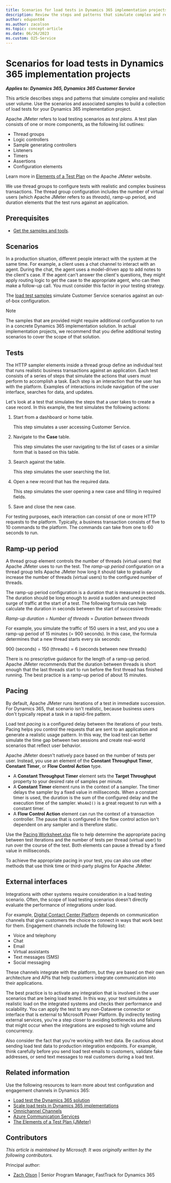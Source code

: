 ```yaml
---
title: Scenarios for load tests in Dynamics 365 implementation projects
description: Review the steps and patterns that simulate complex and realistic user volume in load tests for Dynamics 365 implementations.
author: edupont04
ms.author: zacolson
ms.topic: concept-article
ms.date: 06/26/2023
ms.custom: O25-Service
---
```


# Scenarios for load tests in Dynamics 365 implementation projects

***Applies to: Dynamics 365, Dynamics 365 Customer Service***

This article describes steps and patterns that simulate complex and realistic user volume. Use the scenarios and associated samples to build a collection of load tests for your Dynamics 365 implementation project.

Apache JMeter refers to load testing scenarios as *test plans*. A test plan consists of one or more components, as the following list outlines:

- Thread groups
- Logic controllers
- Sample generating controllers
- Listeners
- Timers
- Assertions
- Configuration elements

Learn more in [Elements of a Test Plan](https://jmeter.apache.org/usermanual/test_plan.html) on the Apache JMeter website.

We use thread groups to configure tests with realistic and complex business transactions. The thread group configuration includes the number of virtual users (which Apache JMeter refers to as *threads*), ramp-up period, and duration elements that the test runs against an application.

## Prerequisites

- [Get the samples and tools](https://github.com/microsoft/Dynamics-365-FastTrack-Implementation-Assets/tree/master/Customer%20Service/Testing/At%20Scale/Samples).

## Scenarios

In a production situation, different people interact with the system at the same time. For example, a client uses a chat channel to interact with an agent. During the chat, the agent uses a model-driven app to add notes to the client's case. If the agent can't answer the client's questions, they might apply routing logic to get the case to the appropriate agent, who can then make a follow-up call. You must consider this factor in your testing strategy.

The [load test samples](https://github.com/microsoft/Dynamics-365-FastTrack-Implementation-Assets/tree/master/Customer%20Service/Testing/At%20Scale/Samples) simulate Customer Service scenarios against an out-of-box configuration.

> [!NOTE]
> The samples that are provided might require additional configuration to run in a concrete Dynamics 365 implementation solution. In actual implementation projects, we recommend that you define additional testing scenarios to cover the scope of that solution.

## Tests

The HTTP sampler elements inside a thread group define an individual test that runs realistic business transactions against an application. Each test consists of a series of steps that simulate the actions that users must perform to accomplish a task. Each step is an interaction that the user has with the platform. Examples of interactions include navigation of the user interface, searches for data, and updates.

Let's look at a test that simulates the steps that a user takes to create a case record. In this example, the test simulates the following actions:

1. Start from a dashboard or home table.

    This step simulates a user accessing Customer Service.

2. Navigate to the **Case** table.

    This step simulates the user navigating to the list of cases or a similar form that is based on this table.

3. Search against the table.

    This step simulates the user searching the list.

4. Open a new record that has the required data.

    This step simulates the user opening a new case and filling in required fields.

5. Save and close the new case.

For testing purposes, each interaction can consist of one or more HTTP requests to the platform. Typically, a business transaction consists of five to 10 commands to the platform. The commands can take from one to 60 seconds to run.

## Ramp-up period

A thread group element controls the number of threads (virtual users) that Apache JMeter uses to run the test. The *ramp-up period* configuration on a thread group tells Apache JMeter how long it should take to gradually increase the number of threads (virtual users) to the configured number of threads.

The ramp-up period configuration is a duration that is measured in seconds. The duration should be long enough to avoid a sudden and unexpected surge of traffic at the start of a test. The following formula can help calculate the duration in seconds between the start of successive threads:

*Ramp-up duration* &divide; *Number of threads* = *Duration between threads*

For example, you simulate the traffic of 150 users in a test, and you use a ramp-up period of 15 minutes (= 900 seconds). In this case, the formula determines that a new thread starts every six seconds:

900 (seconds) &divide; 150 (threads) = 6 (seconds between new threads)

There is no prescriptive guidance for the length of a ramp-up period. Apache JMeter recommends that the duration between threads is short enough that the last threads start to run before the first thread has finished running. The best practice is a ramp-up period of about 15 minutes.

## Pacing

By default, Apache JMeter runs iterations of a test in immediate succession. For Dynamics 365, that scenario isn't realistic, because business users don't typically repeat a task in a rapid-fire pattern.

Load test *pacing* is a configured delay between the iterations of your tests. Pacing helps you control the requests that are sent to an application and generate a realistic usage pattern. In this way, the load test can better simulate the time gap between two sessions and create real-world scenarios that reflect user behavior.

Apache JMeter doesn't natively pace based on the number of tests per user. Instead, you use an element of the **Constant Throughput Timer**, **Constant Timer**, or **Flow Control Action** type.

- A **Constant Throughput Timer** element sets the **Target Throughput** property to your desired rate of samples per minute.
- A **Constant Timer** element runs in the context of a sampler. The timer delays the sampler by a fixed value in milliseconds. When a constant timer is used, the duration is the sum of the configured delay and the execution time of the sampler. `WhoAmI()` is a great request to run with a constant timer.
- A **Flow Control Action** element can run the context of a transaction controller. The pause that is configured in the flow control action isn't dependent on any sampler and is therefore static.

Use the [Pacing Worksheet.xlsx](https://github.com/microsoft/Dynamics-365-FastTrack-Implementation-Assets/blob/master/Customer%20Service/Testing/At%20Scale/Documentation/Pacing%20Worksheet.xlsx) file to help determine the appropriate pacing between test iterations and the number of tests per thread (virtual user) to run over the course of the test. Both elements can pause a thread by a fixed value in milliseconds.

To achieve the appropriate pacing in your test, you can also use other methods that use think time or third-party plugins for Apache JMeter.

## External interfaces

Integrations with other systems require consideration in a load testing scenario. Often, the scope of load testing scenarios doesn't directly evaluate the performance of integrations under load.

For example, [Digital Contact Center Platform](/digital-contact-center-platform/) depends on communication channels that give customers the choice to connect in ways that work best for them. Engagement channels include the following list:

- Voice and telephony
- Chat
- Email
- Virtual assistants
- Text messages (SMS)
- Social messaging

These channels integrate with the platform, but they are based on their own architecture and APIs that help customers integrate communication into their applications.

The best practice is to activate any integration that is involved in the user scenarios that are being load tested. In this way, your test simulates a realistic load on the integrated systems and checks their performance and scalability. You can apply the test to any non-Dataverse connector or interface that is external to Microsoft Power Platform. By indirectly testing external services, you're a step closer to avoiding bottlenecks and failures that might occur when the integrations are exposed to high volume and concurrency.

Also consider the fact that you're working with test data. Be cautious about sending load test data to production integration endpoints. For example, think carefully before you send load test emails to customers, validate fake addresses, or send text messages to real customers during a load test.

## Related information

Use the following resources to learn more about test configuration and engagement channels in Dynamics 365:

- [Load test the Dynamics 365 solution](test-scale-dynamics-365-solution.md)
- [Scale load tests in Dynamics 365 implementations](test-load-tests-scaling.md)
- [Omnichannel Channels](/dynamics365/customer-service/channels)
- [Azure Communication Services](https://azure.microsoft.com/products/communication-services/)
- [The Elements of a Test Plan (JMeter)](https://jmeter.apache.org/usermanual/test_plan.html)

## Contributors

*This article is maintained by Microsoft. It was originally written by the following contributors.*

Principal author:

- [Zach Olson](https://www.linkedin.com/in/zach-olson-b966b524/) | Senior Program Manager, FastTrack for Dynamics 365

<!--## Tags

*Products:* Dynamics 365 Customer Service-->
